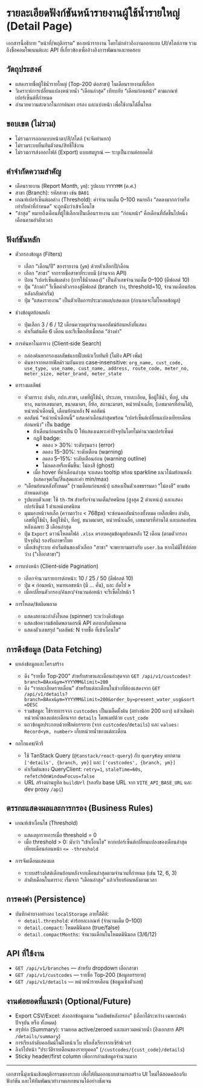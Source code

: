 # รายละเอียดฟังก์ชันหน้ารายงานผู้ใช้น้ำรายใหญ่ (Detail Page)

เอกสารนี้อธิบาย “หน้าที่/พฤติกรรม” ของหน้ารายงาน โดยไม่กล่าวถึงงานออกแบบ UI/สไตล์ภาพ รวมถึงชื่อคอมโพเนนต์และ API ที่เกี่ยวข้องเพื่ออ้างอิงการพัฒนาและทดสอบ

## วัตถุประสงค์

- แสดงรายชื่อผู้ใช้น้ำรายใหญ่ (Top-200 ต่อสาขา) ในเดือนรายงานที่เลือก
- วิเคราะห์การเปลี่ยนแปลงหน่วยน้ำ “เดือนล่าสุด” เทียบกับ “เดือนก่อนหน้า” ตามเกณฑ์เปอร์เซ็นต์ที่กำหนด
- อำนวยความสะดวกในการค้นหา กรอง และแบ่งหน้า เพื่อใช้งานได้ลื่นไหล

## ขอบเขต (ไม่รวม)

- ไม่รวมการออกแบบหน้าตา/สี/สไตล์ (จะจัดทำแยก)
- ไม่รวมระบบยืนยันตัวตน/สิทธิ์ใช้งาน
- ไม่รวมการส่งออกไฟล์ (Export) แบบสมบูรณ์ — ระบุเป็นงานต่อยอดได้

## คำจำกัดความสำคัญ

- เดือนรายงาน (Report Month, `ym`): รูปแบบ `YYYYMM` (ค.ศ.)
- สาขา (Branch): รหัสสาขา เช่น `BA01`
- เกณฑ์เปอร์เซ็นต์ผลต่าง (Threshold): ค่าจำนวนเต็ม 0–100 หมายถึง “ลดลงมากกว่าหรือเท่ากับค่าที่กำหนด” จะถูกนับว่าเข้าเงื่อนไข
- “ล่าสุด” หมายถึงเดือนที่ผู้ใช้เลือกเป็นเดือนรายงาน และ “ก่อนหน้า” คือเดือนที่ถัดขึ้นไปหนึ่งเดือนตามลำดับเวลา

## ฟังก์ชันหลัก

- ตัวกรองข้อมูล (Filters)
  - เลือก “เดือน/ปี” ของรายงาน (`ym`) ด้วยตัวเลือกปี/เดือน
  - เลือก “สาขา” จากรายชื่อสาขาที่ระบบมี (อ่านจาก API)
  - ป้อน “เปอร์เซ็นต์ผลต่าง (การใช้น้ำลดลง)” เป็นตัวเลขจำนวนเต็ม 0–100 (ดีฟอลต์ 10)
  - ปุ่ม “ล้างค่า” รีเซ็ตค่าตัวกรองสู่ดีฟอลต์ (branch ว่าง, threshold=10, จำนวนเดือนย้อนหลังกลับค่าเริ่ม)
  - ปุ่ม “แสดงรายงาน” เป็นตัวเปิดการประมวลผล/แสดงผล (ก่อนกดจะไม่โหลดข้อมูล)

- ช่วงข้อมูลย้อนหลัง
  - ปุ่มเลือก 3 / 6 / 12 เดือนควบคุมจำนวนคอลัมน์ย้อนหลังที่แสดง
  - ค่าเริ่มต้นคือ 6 เดือน และรีเซ็ตกลับเมื่อกด “ล้างค่า”

- การค้นหาในตาราง (Client‑side Search)
  - กล่องค้นหากรองผลลัพธ์แบบฝั่งหน้าเว็บทันที (ไม่ยิง API เพิ่ม)
  - ค้นหาจากหลายฟิลด์รวมกันแบบ case‑insensitive: `org_name, cust_code, use_type, use_name, cust_name, address, route_code, meter_no, meter_size, meter_brand, meter_state`

- ตารางผลลัพธ์
  - หัวตาราง: ลำดับ, กปภ.สาขา, เลขที่ผู้ใช้น้ำ, ประเภท, รายละเอียด, ชื่อผู้ใช้น้ำ, ที่อยู่, เส้นทาง, หมายเลขมาตร, ขนาดมาตร, ยี่ห้อ, สถานะมาตร, หน่วยน้ำเฉลี่ย, (เลขมาตรที่อ่านได้), หน่วยน้ำเดือนนี้, เดือนย้อนหลัง N คอลัมน์
  - คอลัมน์ “หน่วยน้ำเดือนนี้” แสดงค่าเดือนล่าสุดพร้อม “เปอร์เซ็นต์เปลี่ยนแปลงเทียบเดือนก่อนหน้า” เป็น badge
    - ถ้าเดือนก่อนหน้าเป็น 0 ให้แสดงเฉพาะค่าปัจจุบันโดยไม่คำนวณเปอร์เซ็นต์
    - กฎสี badge:
      - ลดลง > 30%: ระดับรุนแรง (error)
      - ลดลง 15–30%: ระดับเตือน (warning)
      - ลดลง 5–15%: ระดับเตือนอ่อน (warning outline)
      - ไม่ลดลงหรือเพิ่มขึ้น: ไม่ลงสี (ghost)
    - เมื่อ hover ที่ค่าเดือนล่าสุด จะแสดง tooltip พร้อม sparkline แนวโน้มย้อนหลัง (แสดงจุดเริ่ม/สิ้นสุดและค่า min/max)
  - “เดือนย้อนหลังทั้งหมด” (รวมเดือนก่อนหน้า) แสดงเป็นตัวเลขธรรมดา “ไม่ลงสี” ตามข้อกำหนดล่าสุด
  - รูปแบบตัวเลข: ใช้ `th-TH` สำหรับจำนวนเต็ม/ทศนิยม (สูงสุด 2 ตำแหน่ง) และแสดงเปอร์เซ็นต์ 1 ตำแหน่งทศนิยม
  - มุมมองหน้าจอเล็ก (ความกว้าง < 768px) จะซ่อนคอลัมน์รองทั้งหมด เหลือเพียง ลำดับ, เลขที่ผู้ใช้น้ำ, ชื่อผู้ใช้น้ำ, ที่อยู่, ขนาดมาตร, หน่วยน้ำเฉลี่ย, เลขมาตรที่อ่านได้ และแสดงย้อนหลังเฉพาะ 3 เดือนล่าสุด
  - ปุ่ม `Export` ดาวน์โหลดไฟล์ `.xlsx` ครอบคลุมข้อมูลย้อนหลัง 12 เดือน (ตามตัวกรองปัจจุบัน) รองรับภาษาไทย
  - เมื่อเข้าสู่ระบบ ค่าเริ่มต้นของตัวเลือก "สาขา" จะพยายามตรงกับ `user.ba` หากไม่มีให้ปล่อยว่าง ("เลือกสาขา")

- การแบ่งหน้า (Client‑side Pagination)
  - เลือกจำนวนรายการต่อหน้า: 10 / 25 / 50 (ดีฟอลต์ 10)
  - ปุ่ม « ก่อนหน้า, หมายเลขหน้า (มี … คั่น), และ ถัดไป »
  - เมื่อเปลี่ยนตัวกรอง/ค้นหา/จำนวนต่อหน้า จะรีเซ็ตไปหน้า 1

- การโหลด/ข้อผิดพลาด
  - แสดงสถานะกำลังโหลด (spinner) ระหว่างดึงข้อมูล
  - แสดงข้อความข้อผิดพลาดกรณี API ตอบกลับผิดพลาด
  - แสดงตัวเลขสรุป “ผลลัพธ์: N รายชื่อ ที่เข้าเงื่อนไข”

## การดึงข้อมูล (Data Fetching)

- แหล่งข้อมูลและโครงสร้าง
  - ดึง “รายชื่อ Top‑200” สำหรับสาขาและเดือนล่าสุดจาก `GET /api/v1/custcodes?branch=BAxx&ym=YYYYMM&limit=200`
  - ดึง “รายละเอียดรายเดือน” สำหรับแต่ละเดือนในช่วงที่ต้องแสดงจาก `GET /api/v1/details?branch=BAxx&ym=YYYYMM&limit=200&order_by=present_water_usg&sort=DESC`
  - รวมข้อมูล: ใช้รายการจาก `custcodes` เป็นเมล็ดตั้งต้น (อย่างน้อย 200 แถว) แล้วเติมค่าหน่วยน้ำของแต่ละเดือนจาก `details` โดยแมปด้วย `cust_code`
  - แถวข้อมูลประกอบด้วยฟิลด์บรรยาย (จาก `custcodes`/`details`) และ `values: Record<ym, number>` เก็บหน่วยน้ำของแต่ละเดือน

- กลไกแคช/คิวรี
  - ใช้ TanStack Query (`@tanstack/react-query`) กับ `queryKey` แยกตาม `['details', {branch, ym}]` และ `['custcodes', {branch, ym}]`
  - ค่าเริ่มต้นของ QueryClient: `retry=1`, `staleTime=60s`, `refetchOnWindowFocus=false`
  - URL สร้างผ่านยูทิล `buildUrl` (รองรับ base URL จาก `VITE_API_BASE_URL` และ dev proxy `/api`)

## ตรรกะแสดงผลและการกรอง (Business Rules)

- เกณฑ์เข้าเงื่อนไข (Threshold)
  - แสดงทุกรายการเมื่อ threshold = 0
  - เมื่อ threshold > 0: นับว่า “เข้าเงื่อนไข” หากเปอร์เซ็นต์เปลี่ยนแปลงของเดือนล่าสุดเทียบเดือนก่อนหน้า `<= -threshold`

- การจัดเดือนแสดงผล
  - ระบบสร้างลิสต์เดือนย้อนหลังจากเดือนล่าสุดตามจำนวนที่กำหนด (เช่น 12, 6, 3)
  - ลำดับเดือนในตาราง: เริ่มจาก “เดือนล่าสุด” แล้วเรียงย้อนหลังตามเวลา

## การคงค่า (Persistence)

- บันทึกค่าบางอย่างลง `localStorage` ภายใต้คีย์:
  - `detail.threshold`: ค่าร้อยละเกณฑ์ (จำนวนเต็ม 0–100)
  - `detail.compact`: โหมดมินิมอล (true/false)
  - `detail.compactMonths`: จำนวนเดือนในโหมดมินิมอล (3/6/12)

## API ที่ใช้งาน

- `GET /api/v1/branches` — สำหรับ dropdown เลือกสาขา
- `GET /api/v1/custcodes` — รายชื่อ Top‑200 (ข้อมูลบรรยาย)
- `GET /api/v1/details` — หน่วยน้ำรายเดือน (ข้อมูลเชิงตัวเลข)

## งานต่อยอดที่แนะนำ (Optional/Future)

- Export CSV/Excel: ส่งออกข้อมูลตาม “ผลลัพธ์หลังกรอง” (เลือกได้ระหว่าง เฉพาะหน้าปัจจุบัน หรือ ทั้งหมด)
- สรุปย่อ (Summary): รวมยอด active/zeroed และผลรวมหน่วยน้ำ (อิงเอกสาร API `/details/summary`)
- การเรียงลำดับคอลัมน์ในฝั่งหน้าเว็บ หรือสั่งเรียงจากเซิร์ฟเวอร์
- ลิงก์ไปหน้า “ประวัติรายเดือนของรายบุคคล” (`/custcodes/{cust_code}/details`)
- Sticky header/first column เพื่อการอ่านข้อมูลจำนวนมาก

---

เอกสารนี้มุ่งเน้นเชิงพฤติกรรมของระบบ เพื่อให้ทีมออกแบบสามารถสร้าง UI ใหม่ได้สอดคล้องกับฟังก์ชัน และให้ทีมพัฒนาทำงานแยกขนานได้อย่างชัดเจน

